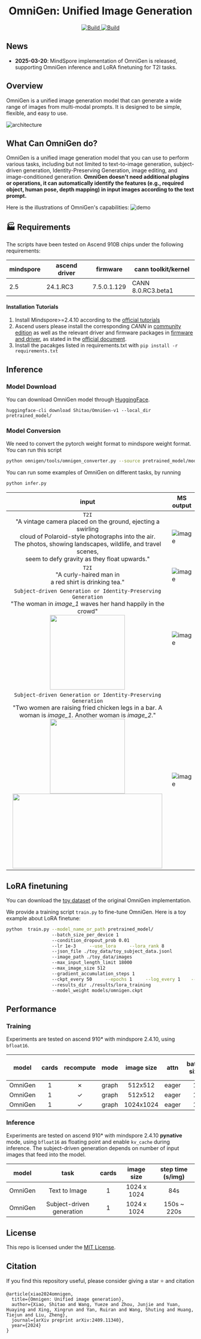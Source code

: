 <h1 align="center">OmniGen: Unified Image Generation</h1>


<p align="center">
    <a href="https://vectorspacelab.github.io/OmniGen/">
        <img alt="Build" src="https://img.shields.io/badge/Project%20Page-OmniGen-yellow">
    </a>
    <a href="https://arxiv.org/abs/2409.11340">
            <img alt="Build" src="https://img.shields.io/badge/arXiv%20paper-2409.11340-b31b1b.svg">
    </a>


</p>



## News
- **2025-03-20**: MindSpore implementation of OmniGen is released, supporting OmniGen inference and LoRA finetuning for T2I tasks.

## Overview

OmniGen is a unified image generation model that can generate a wide range of images from multi-modal prompts. It is designed to be simple, flexible, and easy to use.

![architecture](https://github.com/itruonghai/mindone-asset/blob/main/omnigen/architecture.png?raw=true)


## What Can OmniGen do?

OmniGen is a unified image generation model that you can use to perform various tasks, including but not limited to text-to-image generation, subject-driven generation, Identity-Preserving Generation, image editing, and image-conditioned generation. **OmniGen doesn't need additional plugins or operations, it can automatically identify the features (e.g., required object, human pose, depth mapping) in input images according to the text prompt.**

Here is the illustrations of OmniGen's capabilities:
![demo](https://github.com/itruonghai/mindone-asset/blob/main/omnigen/demo_cases.png?raw=true)


## 🏭 Requirements

The scripts have been tested on Ascend 910B chips under the following requirements:

| mindspore | ascend driver | firmware | cann toolkit/kernel |
| --------- | ------------- | -------- | ------------------- |
| 2.5  | 24.1.RC3 | 7.5.0.1.129 | CANN 8.0.RC3.beta1 |

#### Installation Tutorials

1. Install Mindspore>=2.4.10 according to the [official tutorials](https://www.mindspore.cn/install)
2. Ascend users please install the corresponding *CANN* in [community edition](https://www.hiascend.com/developer/download/community/result?module=cann&cann=8.0.RC3.beta1) as well as the relevant driver and firmware packages in [firmware and driver](https://www.hiascend.com/hardware/firmware-drivers/community), as stated in the [official document](https://www.mindspore.cn/install/#%E5%AE%89%E8%A3%85%E6%98%87%E8%85%BEai%E5%A4%84%E7%90%86%E5%99%A8%E9%85%8D%E5%A5%97%E8%BD%AF%E4%BB%B6%E5%8C%85).
3. Install the pacakges listed in requirements.txt with `pip install -r requirements.txt`


## Inference

### Model Download

You can download OmniGen model through [HuggingFace](https://huggingface.co/Shitao/OmniGen-v1).

```
huggingface-cli download Shitao/OmniGen-v1 --local_dir pretrained_model/
```

### Model Conversion

We need to convert the pytorch weight format to mindspore weight format. You can run this script

```bash
python omnigen/tools/omnigen_converter.py --source pretrained_model/model.safetensors --target ./models/omnigen.ckpt
```

You can run some examples of OmniGen on different tasks, by running
```bash
python infer.py
```

| input                                        | MS output                                                                                                                                    |
| :----------------------------------------------: | ---------------------------------------------------------------------------------------------------------------------------------------------- |
| `T2I`  <br /> "A vintage camera placed on the ground, ejecting a swirling  <br /> cloud of Polaroid-style photographs  into the air.  <br />The photos, showing landscapes, wildlife, and travel scenes,  <br /> seem to defy gravity as they float upwards."  | ![image](https://github.com/itruonghai/mindone-asset/blob/main/omnigen/docs_img/T2I_1.png?raw=true) |
|`T2I`  <br /> "A curly-haired man in <br /> a red shirt is drinking tea." | ![image](https://github.com/itruonghai/mindone-asset/blob/main/omnigen/docs_img/T2I_2.png?raw=true) |
|``Subject-driven Generation or Identity-Preserving Generation``  <br /> "The woman in *image_1* waves her hand happily in the crowd" <br /> <img src="https://github.com/itruonghai/mindone-asset/blob/main/omnigen/docs_img/ID_in_1.png?raw=true" width="200" height="200" />|![image](https://github.com/itruonghai/mindone-asset/blob/main/omnigen/docs_img/ID_out_1.png?raw=true) |
|``Subject-driven Generation or Identity-Preserving Generation``  <br /> "Two women are raising fried chicken legs in a bar. A woman is *image_1*. Another woman is *image_2*." <br /> <img src="https://github.com/itruonghai/mindone-asset/blob/main/omnigen/docs_img/ID_in_21.png?raw=true" width="200" height="200" /> <img src="https://github.com/itruonghai/mindone-asset/blob/main/omnigen/docs_img/ID_in_22.png?raw=true" width="400" height="200" />|![image](https://github.com/itruonghai/mindone-asset/blob/main/omnigen/docs_img/ID_out_2.png?raw=true) |


## LoRA finetuning

You can download the [toy dataset](https://github.com/VectorSpaceLab/OmniGen/tree/main/toy_data) of the original OmniGen implementation.

We provide a training script `train.py` to fine-tune OmniGen.
Here is a toy example about LoRA finetune:
```bash
python  train.py --model_name_or_path pretrained_model/  
                 --batch_size_per_device 1  
                 --condition_dropout_prob 0.01  
                 --lr 1e-3     --use_lora     --lora_rank 8  
                 --json_file ./toy_data/toy_subject_data.jsonl  
                 --image_path ./toy_data/images  
                 --max_input_length_limit 18000  
                 --max_image_size 512  
                 --gradient_accumulation_steps 1  
                 --ckpt_every 50     --epochs 1     --log_every 1    --dtype bf16
                 --results_dir ./results/lora_training  
                 --model_weight models/omnigen.ckpt
```


## Performance

### Training
Experiments are tested on ascend 910* with mindspore 2.4.10, using `bfloat16`.

| model     | cards | recompute      | mode  | image size | attn  | batch size | step time (s/step) |
|---------------|:-------:|:-------:|:-----------:|:------------:|:------------:|:------------:|:--------------------:|
| OmniGen       | 1     | ✗| graph     | 512x512    | eager | 1                    | 0.33               |
| OmniGen       | 1     | ✓| graph     | 512x512    | eager | 1                    | 0.42              |
| OmniGen    | 1     | ✓|graph     | 1024x1024    | eager | 1                   | 3.2               |
### Inference
Experiments are tested on ascend 910* with mindspore 2.4.10 **pynative** mode, using `bfloat16` as floating point and enable `kv_cache` during inference. The subject-driven generation depends on number of input images that feed into the model.

| model     | task | cards   | image size |  step time (s/img) |
|---------------|:-------:|:-----------:|:------------:|:------------:|
| OmniGen       | Text to Image | 1     | 1024 x 1024    |  84s   |
| OmniGen       | Subject-driven generation | 1  |  1024 x 1024    |  150s ~ 220s  |

## License
This repo is licensed under the [MIT License](LICENSE).


## Citation
If you find this repository useful, please consider giving a star ⭐ and citation
```
@article{xiao2024omnigen,
  title={Omnigen: Unified image generation},
  author={Xiao, Shitao and Wang, Yueze and Zhou, Junjie and Yuan, Huaying and Xing, Xingrun and Yan, Ruiran and Wang, Shuting and Huang, Tiejun and Liu, Zheng},
  journal={arXiv preprint arXiv:2409.11340},
  year={2024}
}
```
